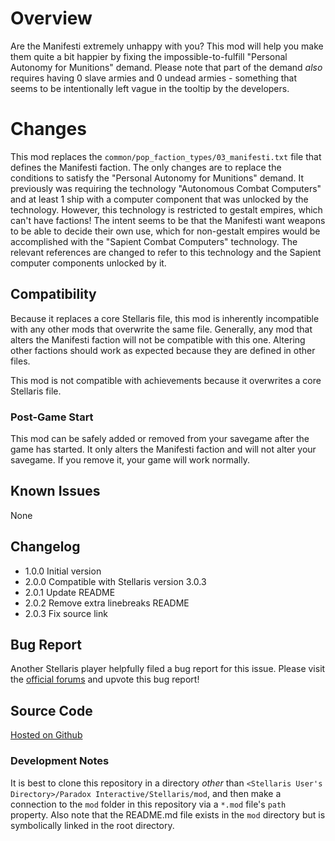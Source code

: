 # Overview

Are the Manifesti extremely unhappy with you?  This mod will help you make them quite a bit happier by fixing the impossible-to-fulfill "Personal Autonomy for Munitions" demand.  Please note that part of the demand _also_ requires having 0 slave armies and 0 undead armies - something that seems to be intentionally left vague in the tooltip by the developers.

# Changes

This mod replaces the `common/pop_faction_types/03_manifesti.txt` file that defines the Manifesti faction.  The only changes are to replace the conditions to satisfy the "Personal Autonomy for Munitions" demand.  It previously was requiring the technology "Autonomous Combat Computers" and at least 1 ship with a computer component that was unlocked by the technology.  However, this technology is restricted to gestalt empires, which can't have factions!  The intent seems to be that the Manifesti want weapons to be able to decide their own use, which for non-gestalt empires would be accomplished with the "Sapient Combat Computers" technology.  The relevant references are changed to refer to this technology and the Sapient computer components unlocked by it.

## Compatibility
 
Because it replaces a core Stellaris file, this mod is inherently incompatible with any other mods that overwrite the same file.  Generally, any mod that alters the Manifesti faction will not be compatible with this one.  Altering other factions should work as expected because they are defined in other files.

This mod is not compatible with achievements because it overwrites a core Stellaris file.

### Post-Game Start

This mod can be safely added or removed from your savegame after the game has started.  It only alters the Manifesti faction and will not alter your savegame.  If you remove it, your game will work normally.

## Known Issues

None

## Changelog

* 1.0.0 Initial version
* 2.0.0 Compatible with Stellaris version 3.0.3
* 2.0.1 Update README
* 2.0.2 Remove extra linebreaks README
* 2.0.3 Fix source link

## Bug Report

Another Stellaris player helpfully filed a bug report for this issue. Please visit the [official forums](https://steamcommunity.com/linkfilter/?url=https://forum.paradoxplaza.com/forum/threads/stellaris-3-0-3-67bf-manifesti-faction-issue.1472781/) and upvote this bug report!

## Source Code

[Hosted on Github](https://github.com/corsairmarks/manifesti_fix)

### Development Notes

It is best to clone this repository in a directory _other_ than `<Stellaris User's Directory>/Paradox Interactive/Stellaris/mod`, and then make a connection to the `mod` folder in this repository via a `*.mod` file's `path` property.  Also note that the README.md file exists in the `mod` directory but is symbolically linked in the root directory.